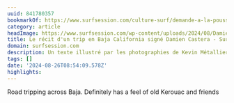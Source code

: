 ```yaml
---
uuid: 841780357
bookmarkOf: https://www.surfsession.com/culture-surf/demande-a-la-poussiere-le-recit-dun-trip-en-baja-california-signe-damien-castera/
category: article
headImage: https://www.surfsession.com/wp-content/uploads/2024/08/Damien_Action10_BajaCalifornia_0323_KevinMetallier-1.jpg
title: Le récit d'un trip en Baja California signé Damien Castera - Surf Session Magazine
domain: surfsession.com
description: Un texte illustré par les photographies de Kevin Métallier.
tags: []
date: '2024-08-26T08:54:09.578Z'
highlights: 
---
```


Road tripping across Baja. Definitely has a feel of old Kerouac and friends

